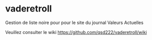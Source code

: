 # vaderetroll
Gestion de liste noire pour pour le site du journal Valeurs Actuelles

Veuillez consulter le wiki https://github.com/qsd222/vaderetroll/wiki
